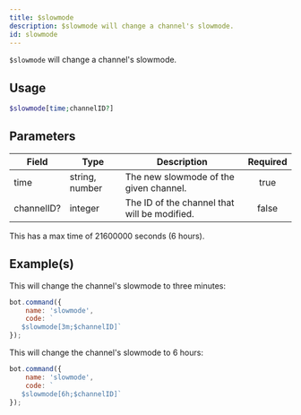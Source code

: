 ```yaml
---
title: $slowmode
description: $slowmode will change a channel's slowmode.
id: slowmode
---
```


`$slowmode` will change a channel's slowmode.

## Usage

```php
$slowmode[time;channelID?]
```

## Parameters

| Field      | Type           | Description                                  | Required |
| ---------- | -------------- | -------------------------------------------- | :------: |
| time       | string, number | The new slowmode of the given channel.       |   true   |
| channelID? | integer        | The ID of the channel that will be modified. |  false   |

This has a max time of 21600000 seconds (6 hours).

## Example(s)

This will change the channel's slowmode to three minutes:

```javascript
bot.command({
    name: 'slowmode',
    code: `
   $slowmode[3m;$channelID]`
});
```

This will change the channel's slowmode to 6 hours:

```javascript
bot.command({
    name: 'slowmode',
    code: `
   $slowmode[6h;$channelID]`
});
```